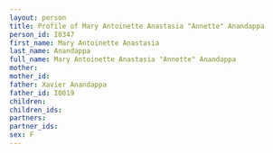 ```yaml
---
layout: person
title: Profile of Mary Antoinette Anastasia "Annette" Anandappa
person_id: I0347
first_name: Mary Antoinette Anastasia
last_name: Anandappa
full_name: Mary Antoinette Anastasia "Annette" Anandappa
mother: 
mother_id: 
father: Xavier Anandappa
father_id: I0019
children:
children_ids:
partners:
partner_ids:
sex: F
---
```


